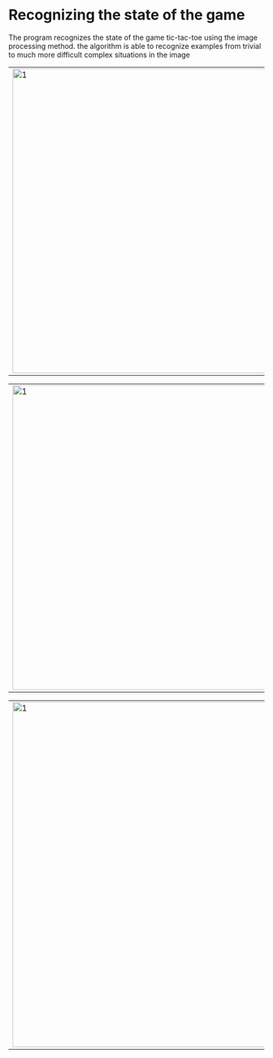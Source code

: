 # Recognizing the state of the game

The program recognizes the state of the game tic-tac-toe using the image processing method. the algorithm is able to recognize examples from trivial to much more difficult complex situations in the image

<table>
  <tr>
    <td> <img src="https://user-images.githubusercontent.com/77066408/169562453-d3b50341-2b39-4e2a-a8b3-0004d7c86bd4.png"  alt="1" width = 540px height = 600px></td>
    <td> <img src="https://user-images.githubusercontent.com/77066408/169562664-af86480b-1d21-4bee-83b2-8a27460ad3f0.png"  alt="2" width = 540px height = 600px></td>
    
  </tr> 
</table>
<table>
  <tr>
    <td> <img src="https://user-images.githubusercontent.com/77066408/169562759-ee519ed3-8ec8-40e3-9c2f-88964382e28e.png"  alt="1" width = 540px height = 600px></td>
    <td> <img src="https://user-images.githubusercontent.com/77066408/169562864-641f2f69-f2df-4013-a352-361b48060b00.png"  alt="2" width = 540px height = 600px></td>
    
  </tr> 
</table>
<table>
  <tr>
    <td> <img src="https://user-images.githubusercontent.com/77066408/169564545-2601255b-4ad2-4b3a-8b20-ad24f55c942e.png"  alt="1" width = 540px height = 680px></td>
    <td> <img src="https://user-images.githubusercontent.com/77066408/169564730-30f55532-bcec-4e0e-bb8d-06ad302afbd5.png"  alt="2" width = 540px height = 680px></td>
    
  </tr> 
</table>





